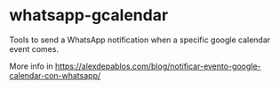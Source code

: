 # whatsapp-gcalendar
Tools to send a WhatsApp notification when a specific google calendar event comes.

More info in https://alexdepablos.com/blog/notificar-evento-google-calendar-con-whatsapp/
